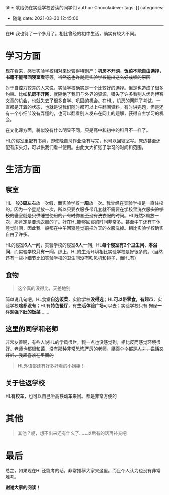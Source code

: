 title: 献给仍在实验学校苦读的同学们
author: Chocola4ever
tags: []
categories:
  - 随笔
date: 2021-03-30 12:45:00
---


在HL我也待了一个多月了。相比曾经的初中生活，确实有较大不同。

# 学习方面

现在看来，感觉实验学校相对来说管得特别严：**机房不开网，饭菜不能自由选择，书籍不能带回寝室看**等等。~~当然这也许就是实验学校能出这么好成绩的原因~~

对于自控力较差的人来说，实验学校确实是一个比较好的选择。但是也造成了很多约束。比如**机房不开网**，就隔绝了我们与外界的资源，错失了许多看别人优秀博客文章的机会，也就失去了很多自学、巩固的机会。在HL，机房的网除了考试，一直都是开着的状态，也就是说我们随时都可以上午翻阅资料。有时讲完题，但是还有一个小细节没有弄懂的，也可以翻看别人发布在网上的题解，获得自主学习的机会。

在文化课方面，貌似没有什么明显不同，只是高中和初中的科目不一样了。

HL的寝室里配有书桌，即使晚自习作业没有写完，也可以回寝室写。床边甚至还配有床头灯，可以供我们看书使用。由此大大扩张了学习的时间和范围。

# 生活方面

## 寝室

HL一般**3周左右**放一次假，而实验学校**一周**放一次。我曾经在实验学校是一直住校的。因为一个星期放一次，所以只要衣服多带几套就不需要在学校里洗衣服~~实验学校的寝室就是只供睡觉使用的，有时你甚至没有洗衣服的时间~~。HL既然3周放一次，那肯定是要洗衣服的了。好在HL能够回寝的时间非常多。甚至中午还有午休睡觉时间，因此我一般都在中午回寝睡觉前把昨天的衣服洗掉。相比实验学校确实自由了许多。

HL的寝室**6人一间**，实验学校的寝室**8人一间**，HL**每个寝室有2个卫生间、淋浴间**，而实验学校**只有一间**。综上，HL的生活环境相比实验学校是好很多的。（当然还有一些小细节比如实验学校的卫生间没有吹风机和镜子，而HL有）

## 食物

> 这个真的没得比，天差地别

简单说几句吧。HL食堂**自选饭菜**，实验学校**没得选**；HL**可以带零食，有超市**，实验学校**啥都没有**；HL有**特色餐厅**，有**生活体验广场**可以去；实验学校只有 ~~狗屎一样~~**勉强下肚的饭菜** ......

## 这里的同学和老师

非常友善啊，有些人说HL的学风很烂，我一点也没感觉到，相比反而感觉环境很好。老师也都很和蔼，没有那种非常恐怖严厉的老师。~~里面个个都是人才，说话又好听，我超喜欢在里面的~~

> ~~HL外语部还有好多好看的小姐姐！~~

## 关于往返学校

HL有校车，也可以自己坐高铁动车来回。都是非常方便的

# 其他

> 其他？呃，想不出来还有什么了......以后有的话再补充吧

# 最后

总之，如果现在HL还能考的话，非常推荐大家来这里。而且个人认为也没有非常难考。

**谢谢大家的阅读！**